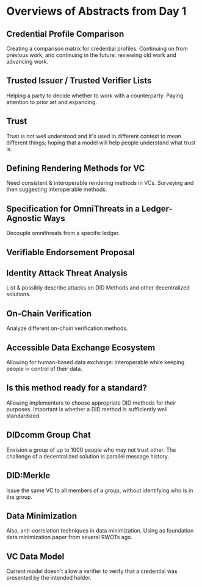 # Overviews of Abstracts from Day 1

## Credential Profile Comparison

Creating a comparison matrix for credential profiles. Continuing on from previous work, and continuing in the future: reviewing old work and advancing work.

## Trusted Issuer / Trusted Verifier Lists

Helping a party to decide whether to work with a counterparty. Paying attention to prior art and expanding.

## Trust

Trust is not well understood and it's used in different context to mean different things; hoping that a model will help people understand what trust is.

## Defining Rendering Methods for VC

Need consistent & interoperable rendering methods in VCs. Surveying and then suggesting interoperable methods.

## Specification for OmniThreats in a Ledger-Agnostic Ways

Decouple omnithreats from a specific ledger.

## Verifiable Endorsement Proposal

## Identity Attack Threat Analysis

List & possibly describe attacks on DID Methods and other decentralized solutions.

## On-Chain Verification

Analyze different on-chain verification methods. 

## Accessible Data Exchange Ecosystem

Allowing for human-based data exchange: interoperable while keeping people in control of their data.

## Is this method ready for a standard?

Allowing implementers to choose appropriate DID methods for their purposes. Important is whether a DID method is sufficiently well standardized.

## DIDcomm Group Chat

Envision a group of up to 1000 people who may not trust other. The challenge of a decentralized solution is parallel message history.

## DID:Merkle

Issue the same VC to all members of a group, without identifying who is in the group.

## Data Minimization

Also, anti-correlation techniques in data minimization. Using as foundation data minimization paper from several RWOTs ago.

## VC Data Model

Current model doesn't allow a verifier to verify that a credential was presented by the intended holder.






